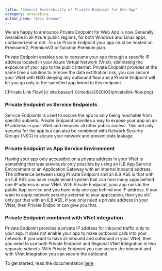 ```yaml
---
title: "General Availability of Private Endpoint for Web App"
category: networking
author_name: "Eric Grenon"
---
```

We are happy to announce Private Endpoint for Web App is now Generally Available in all Azure public regions, for both Windows and Linux apps, containerized or not. To use Private Endpoint your app must be hosted on PremiumV2, PremiumV3 or function Premium plan.

Private Endpoint enables you to consume your app through a specific IP address located in your Azure Virtual Network (Vnet), eliminating the exposure of your app to the public Internet.
Private Endpoint provides at the same time a solution to remove the data exfiltration risk, you can secure your VNet with NSG denying any outbound flow and a Private Endpoint will let you go only to the specified app linked to this endpoint.

![Private Link Flow]({{ site.baseurl }}/media/2020/03/privatelink-flow.png)

### Private Endpoint vs Service Endpoints
 
Service Endpoints is used to secure the app to only being reachable from specific subnets. 
Private Endpoint provides a way to expose your app on an IP address in your VNet and removes all other public access. This not only security for the app but can also be combined with Network Security Groups (NSG) to secure your network and prevent data leakage.  

### Private Endpoint vs App Service Environment

Having your app only accessible on a private address in your VNet is something that was previously only possible by using an ILB App Service Environment or an Application Gateway with an internal inbound address. The difference between using Private Endpoint and an ILB ASE is that with an ILB ASE you have single tenant system that can host many apps behind one IP address in your VNet. With Private Endpoint, your app runs in the public App service and you have only one app behind one IP address. If you want to apply network security external to your application, then you still only get that with an ILB ASE. If you only need a private address in your VNet, then Private Endpoint can give you that.

### Private Endpoint combined with VNet integration

Private Endpoint provides a private IP address for inbound traffic only to your app. It does not enable your app to make outbound calls into your network. If you want to have all inbound and outbound in your VNet, then you need to use both Private Endpoint and Regional VNet Integration in two separate subnets. With Private Endpoint you can secure the inbound and with VNet Integration you can secure the outbound. 


To get started, read the documentation [here](https://docs.microsoft.com/azure/app-service/networking/private-endpoint)
